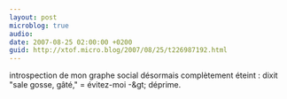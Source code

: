 ```yaml
---
layout: post
microblog: true
audio: 
date: 2007-08-25 02:00:00 +0200
guid: http://xtof.micro.blog/2007/08/25/t226987192.html
---
```

introspection de mon graphe social désormais complètement éteint : dixit "sale gosse, gâté," = évitez-moi -&amp;gt; déprime.
